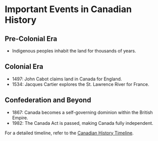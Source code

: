 # Important Events in Canadian History

## Pre-Colonial Era

- Indigenous peoples inhabit the land for thousands of years.

## Colonial Era

- 1497: John Cabot claims land in Canada for England.
- 1534: Jacques Cartier explores the St. Lawrence River for France.

## Confederation and Beyond

- 1867: Canada becomes a self-governing dominion within the British Empire.
- 1982: The Canada Act is passed, making Canada fully independent.

For a detailed timeline, refer to the [Canadian History Timeline](https://example.com).

